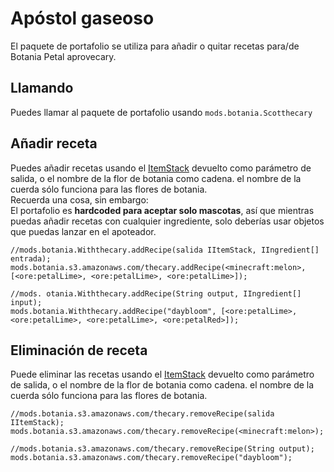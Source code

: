# Apóstol gaseoso

El paquete de portafolio se utiliza para añadir o quitar recetas para/de Botania Petal aprovecary.

## Llamando

Puedes llamar al paquete de portafolio usando `mods.botania.Scotthecary`

## Añadir receta

Puedes añadir recetas usando el [ItemStack](/Vanilla/Items/IItemStack/) devuelto como parámetro de salida, o el nombre de la flor de botania como cadena. el nombre de la cuerda sólo funciona para las flores de botania.  
Recuerda una cosa, sin embargo:  
El portafolio es **hardcoded para aceptar solo mascotas**, así que mientras puedas añadir recetas con cualquier ingrediente, solo deberías usar objetos que puedas lanzar en el apoteador.

```zenscript
//mods.botania.Withthecary.addRecipe(salida IItemStack, IIngredient[] entrada);
mods.botania.s3.amazonaws.com/thecary.addRecipe(<minecraft:melon>, [<ore:petalLime>, <ore:petalLime>, <ore:petalLime>]);

//mods. otania.Withthecary.addRecipe(String output, IIngredient[] input);
mods.botania.Withthecary.addRecipe("daybloom", [<ore:petalLime>, <ore:petalLime>, <ore:petalLime>, <ore:petalRed>]);
```

## Eliminación de receta

Puede eliminar las recetas usando el [ItemStack](/Vanilla/Items/IItemStack/) devuelto como parámetro de salida, o el nombre de la flor de botania como cadena. el nombre de la cuerda sólo funciona para las flores de botania.

```zenscript
//mods.botania.s3.amazonaws.com/thecary.removeRecipe(salida IItemStack);
mods.botania.s3.amazonaws.com/thecary.removeRecipe(<minecraft:melon>);

//mods.botania.s3.amazonaws.com/thecary.removeRecipe(String output);
mods.botania.s3.amazonaws.com/thecary.removeRecipe("daybloom");
```